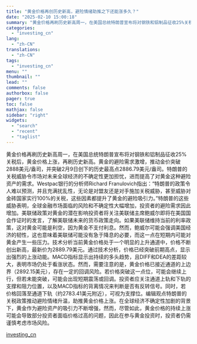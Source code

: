```yaml
---
title: "黄金价格再创历史新高，避险情绪助推之下还能涨多久？"
date: "2025-02-10 15:00:18"
summary: "黄金价格再刷历史新高周一，在美国总统特朗普宣布将对钢铁和铝制品征收25%关税后，黄金价格上涨，再刷历..."
categories:
  - "investing_cn"
lang:
  - "zh-CN"
translations:
  - "zh-CN"
tags:
  - "investing_cn"
menu: ""
thumbnail: ""
lead: ""
comments: false
authorbox: false
pager: true
toc: false
mathjax: false
sidebar: "right"
widgets:
  - "search"
  - "recent"
  - "taglist"
---
```


黄金价格再刷历史新高周一，在美国总统特朗普宣布将对钢铁和铝制品征收25%关税后，黄金价格上涨，再刷历史新高。黄金的避险需求激增，推动金价突破2888美元/盎司，并突破2月9日创下的历史最高点2886.79美元/盎司。特朗普的关税威胁令市场对未来全球经济的不确定性更加担忧，进而提高了对黄金这种避险资产的需求。Westpac银行的分析师Richard Franulovich指出：“特朗普的政策令人难以预测，并且充满扰乱性，无论是对盟友还是对手施加关税威胁，甚至威胁对金砖国家实行100%的关税，这些因素都提升了黄金的避险吸引力。”特朗普的这些威胁表明，全球金融市场面临的风险和不确定性大幅增加，投资者的避险需求因此增加。美联储政策对黄金的潜在影响投资者将关注美联储主席鲍威尔即将在美国国会作证时的发言，了解美联储未来的货币政策走向。如果美联储维持当前的利率政策，这对黄金可能是利空，因为黄金不支付利息。然而，鲍威尔可能会强调美国经济的韧性，这也意味着美联储可能没有急于降息的必要，而这一点在短期内可能对黄金产生一些压力。技术分析当前黄金价格处于一个明显的上升通道中，价格不断创出新高，最新价为2889.79美元。通过技术分析，价格已经突破前期高点，显示出强烈的上涨动能。MACD指标显示出持续的多头趋势，且DIFF和DEA的差距较大，表明市场仍处于看涨状态。然而，需要注意的是，黄金价格已接近通道的上边界（2892.15美元），存在一定的回调风险。若价格突破这一点位，可能会继续上行，但若未能突破，可能会出现短期震荡或回调。投资者应关注通道上轨和下轨的支撑和阻力位置，以及MACD指标的背离情况来判断是否有反转信号。同时，若价格回落至通道下轨（约2783.41美元附近），可视为支撑位。编辑观点特朗普的关税政策推动避险情绪升温，助推黄金价格上涨。在全球经济不确定性加剧的背景下，黄金作为避险资产的吸引力不断增强，然而，尽管如此，黄金价格的持续上涨可能会导致部分投资者面临价格过高的问题，因此在参与黄金投资时，投资者仍需谨慎考虑市场风险。

[investing_cn](https://cn.investing.com/news/commodities-news/article-2663771)
